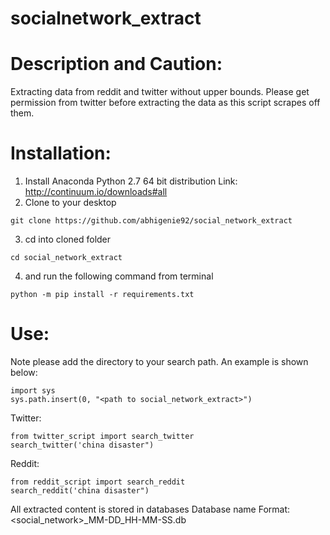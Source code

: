 # socialnetwork_extract
Description and Caution:
===============
Extracting data from reddit and twitter without upper bounds.
Please get permission from twitter before extracting the data as this script scrapes off them. 

Installation:
===============
1. Install Anaconda Python 2.7 64 bit distribution Link: http://continuum.io/downloads#all
2. Clone to your desktop

```
git clone https://github.com/abhigenie92/social_network_extract
```
3. cd into cloned folder 
```
cd social_network_extract
```
4. and run the following command from terminal
```
python -m pip install -r requirements.txt
```

Use:
===============
Note please add the directory to your search path. An example is shown below:
```
import sys
sys.path.insert(0, "<path to social_network_extract>")
```
Twitter:
```
from twitter_script import search_twitter
search_twitter('china disaster")
```
Reddit:
```
from reddit_script import search_reddit
search_reddit('china disaster")
```
All extracted content is stored in databases
Database name Format: <social_network>_MM-DD_HH-MM-SS.db
